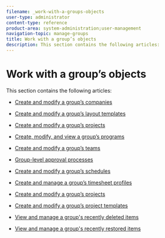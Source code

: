 ```yaml
---
filename: _work-with-a-groups-objects
user-type: administrator
content-type: reference
product-area: system-administration;user-management
navigation-topic: manage-groups
title: Work with a group’s objects
description: This section contains the following articles:
---
```


# Work with a group’s objects

This section contains the following articles:

  <!--
  <li data-mc-conditions="QuicksilverOrClassic.Quicksilver"><a href="../../../administration-and-setup/manage-groups/work-with-group-objects/create-and-modify-a-groups-companies.md" class="MCXref xref" xrefformat="{para}">Create and modify a group’s companies</a> </li>
  -->

* [Create and modify a group’s companies](../../../administration-and-setup/manage-groups/work-with-group-objects/create-and-modify-a-groups-companies.md)

  <!--
  <li data-mc-conditions="QuicksilverOrClassic.Quicksilver"><a href="../../../administration-and-setup/manage-groups/work-with-group-objects/create-and-modify-a-groups-layout-templates.md" class="MCXref xref" xrefformat="{para}">Create and modify a group’s layout templates</a> </li>
  -->

* [Create and modify a group’s layout templates](../../../administration-and-setup/manage-groups/work-with-group-objects/create-and-modify-a-groups-layout-templates.md)

  <!--
  <li data-mc-conditions="QuicksilverOrClassic.Quicksilver"><a href="../../../administration-and-setup/manage-groups/work-with-group-objects/create-and-modify-a-groups-portfolios.md" class="MCXref xref" xrefformat="{para}">Create and modify a group’s projects</a> </li>
  -->

* [Create and modify a group’s projects](../../../administration-and-setup/manage-groups/work-with-group-objects/create-and-modify-a-groups-portfolios.md)

  <!--
  <li data-mc-conditions="QuicksilverOrClassic.Quicksilver"><a href="../../../administration-and-setup/manage-groups/work-with-group-objects/create-and-modify-a-groups-programs.md" class="MCXref xref" xrefformat="{para}">Create, modify, and view a group’s programs</a> </li>
  -->

* [Create, modify, and view a group’s programs](../../../administration-and-setup/manage-groups/work-with-group-objects/create-and-modify-a-groups-programs.md)

  <!--
  <li data-mc-conditions="QuicksilverOrClassic.Quicksilver"><a href="../../../administration-and-setup/manage-groups/work-with-group-objects/create-and-modify-a-groups-teams.md" class="MCXref xref" xrefformat="{para}">Create and modify a group’s teams</a> </li>
  -->

* [Create and modify a group’s teams](../../../administration-and-setup/manage-groups/work-with-group-objects/create-and-modify-a-groups-teams.md)

  <!--
  <li data-mc-conditions="QuicksilverOrClassic.Quicksilver"><a href="../../../administration-and-setup/manage-groups/work-with-group-objects/create-and-modify-groups-approval-processes.md" class="MCXref xref" xrefformat="{para}">Group-level approval processes</a> </li>
  -->

* [Group-level approval processes](../../../administration-and-setup/manage-groups/work-with-group-objects/create-and-modify-groups-approval-processes.md)

  <!--
  <li data-mc-conditions="QuicksilverOrClassic.Quicksilver"><a href="../../../administration-and-setup/manage-groups/work-with-group-objects/create-and-modify-a-groups-schedules.md" class="MCXref xref" xrefformat="{para}">Create and modify a group’s schedules</a> </li>
  -->

* [Create and modify a group’s schedules](../../../administration-and-setup/manage-groups/work-with-group-objects/create-and-modify-a-groups-schedules.md)

  <!--
  <li data-mc-conditions="QuicksilverOrClassic.Quicksilver"><a href="../../../administration-and-setup/manage-groups/work-with-group-objects/create-and-modify-a-groups-timesheet-profiles.md" class="MCXref xref" xrefformat="{para}">Create and manage a group’s timesheet profiles</a> </li>
  -->

* [Create and manage a group’s timesheet profiles](../../../administration-and-setup/manage-groups/work-with-group-objects/create-and-modify-a-groups-timesheet-profiles.md)

  <!--
  <li data-mc-conditions="QuicksilverOrClassic.Quicksilver"><a href="../../../administration-and-setup/manage-groups/work-with-group-objects/create-and-modify-a-groups-projects.md" class="MCXref xref" xrefformat="{para}">Create and modify a group’s projects</a> </li>
  -->

* [Create and modify a group’s projects](../../../administration-and-setup/manage-groups/work-with-group-objects/create-and-modify-a-groups-projects.md)

  <!--
  <li data-mc-conditions="QuicksilverOrClassic.Quicksilver"><a href="../../../administration-and-setup/manage-groups/work-with-group-objects/create-and-modify-a-groups-templates.md" class="MCXref xref" xrefformat="{para}">Create and modify a group’s project templates</a> </li>
  -->

* [Create and modify a group’s project templates](../../../administration-and-setup/manage-groups/work-with-group-objects/create-and-modify-a-groups-templates.md)

  <!--
  <li data-mc-conditions="QuicksilverOrClassic.Quicksilver"><a href="../../../administration-and-setup/manage-groups/work-with-group-objects/view-manage-groups-recently-deleted-objects.md" class="MCXref xref" xrefformat="{para}">View and manage a group's recently deleted items</a> </li>
  -->

* [View and manage a group's recently deleted items](../../../administration-and-setup/manage-groups/work-with-group-objects/view-manage-groups-recently-deleted-objects.md)

  <!--
  <li data-mc-conditions="QuicksilverOrClassic.Quicksilver"><a href="../../../administration-and-setup/manage-groups/work-with-group-objects/view-manage-groups-recently-restored-objects.md" class="MCXref xref" xrefformat="{para}">View and manage a group's recently restored items</a> </li>
  -->

* [View and manage a group's recently restored items](../../../administration-and-setup/manage-groups/work-with-group-objects/view-manage-groups-recently-restored-objects.md)

